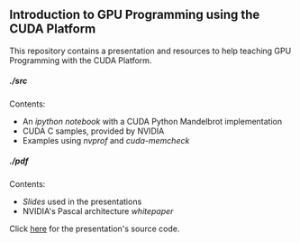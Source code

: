 ## Introduction to GPU Programming using the CUDA Platform

This repository contains a presentation and resources to help teaching
GPU Programming with the CUDA Platform.

##### ./src

Contents:

- An *ipython notebook* with a CUDA Python Mandelbrot implementation
- CUDA C samples, provided by NVIDIA
- Examples using *nvprof* and *cuda-memcheck*

##### ./pdf

Contents:

- *Slides* used in the presentations
- NVIDIA's Pascal architecture *whitepaper*

Click [here](https://github.com/phrb/intro-cuda-tex) for the presentation's source code. 
